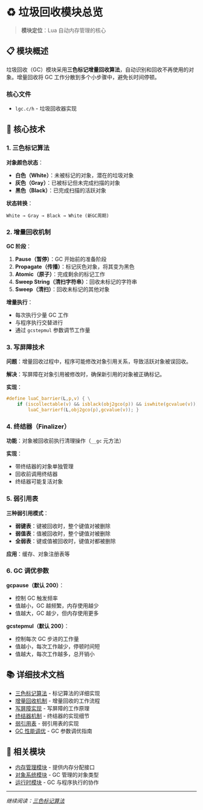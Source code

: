 # ♻️ 垃圾回收模块总览

> **模块定位**：Lua 自动内存管理的核心

## 📋 模块概述

垃圾回收（GC）模块采用**三色标记增量回收算法**，自动识别和回收不再使用的对象。增量回收将 GC 工作分散到多个小步骤中，避免长时间停顿。

### 核心文件

- `lgc.c/h` - 垃圾回收器实现

## 🎯 核心技术

### 1. 三色标记算法

**对象颜色状态**：

- **白色（White）**：未被标记的对象，潜在的垃圾对象
- **灰色（Gray）**：已被标记但未完成扫描的对象
- **黑色（Black）**：已完成扫描的活跃对象

**状态转换**：
```
White → Gray → Black → White (新GC周期)
```

### 2. 增量回收机制

**GC 阶段**：

1. **Pause（暂停）**：GC 开始前的准备阶段
2. **Propagate（传播）**：标记灰色对象，将其变为黑色
3. **Atomic（原子）**：完成剩余的标记工作
4. **Sweep String（清扫字符串）**：回收未标记的字符串
5. **Sweep（清扫）**：回收未标记的其他对象

**增量执行**：
- 每次执行少量 GC 工作
- 与程序执行交替进行
- 通过 `gcstepmul` 参数调节工作量

### 3. 写屏障技术

**问题**：增量回收过程中，程序可能修改对象引用关系，导致活跃对象被误回收。

**解决**：写屏障在对象引用被修改时，确保新引用的对象被正确标记。

**实现**：
```c
#define luaC_barrier(L,p,v) { \
    if (iscollectable(v) && isblack(obj2gco(p)) && iswhite(gcvalue(v))) \
        luaC_barrierf(L,obj2gco(p),gcvalue(v)); }
```

### 4. 终结器（Finalizer）

**功能**：对象被回收前执行清理操作（`__gc` 元方法）

**实现**：
- 带终结器的对象单独管理
- 回收前调用终结器
- 终结器可能复活对象

### 5. 弱引用表

**三种弱引用模式**：
- **弱键表**：键被回收时，整个键值对被删除
- **弱值表**：值被回收时，整个键值对被删除
- **全弱表**：键或值被回收时，键值对都被删除

**应用**：缓存、对象注册表等

### 6. GC 调优参数

**gcpause（默认 200）**：
- 控制 GC 触发频率
- 值越小，GC 越频繁，内存使用越少
- 值越大，GC 越少，但内存使用更多

**gcstepmul（默认 200）**：
- 控制每次 GC 步进的工作量
- 值越小，每次工作越少，停顿时间短
- 值越大，每次工作越多，总开销小

## 📚 详细技术文档

- [三色标记算法](tri_color_marking.md) - 标记算法的详细实现
- [增量回收机制](incremental_gc.md) - 增量回收的工作流程
- [写屏障实现](write_barrier.md) - 写屏障的工作原理
- [终结器机制](finalizer_mechanism.md) - 终结器的实现细节
- [弱引用表](weak_tables.md) - 弱引用表的实现
- [GC 性能调优](gc_tuning.md) - GC 参数调优指南

## 🔗 相关模块

- [内存管理模块](../memory/wiki_memory.md) - 提供内存分配接口
- [对象系统模块](../object/wiki_object.md) - GC 管理的对象类型
- [运行时模块](../runtime/wiki_runtime.md) - GC 与程序执行的协作

---

*继续阅读：[三色标记算法](tri_color_marking.md)*
